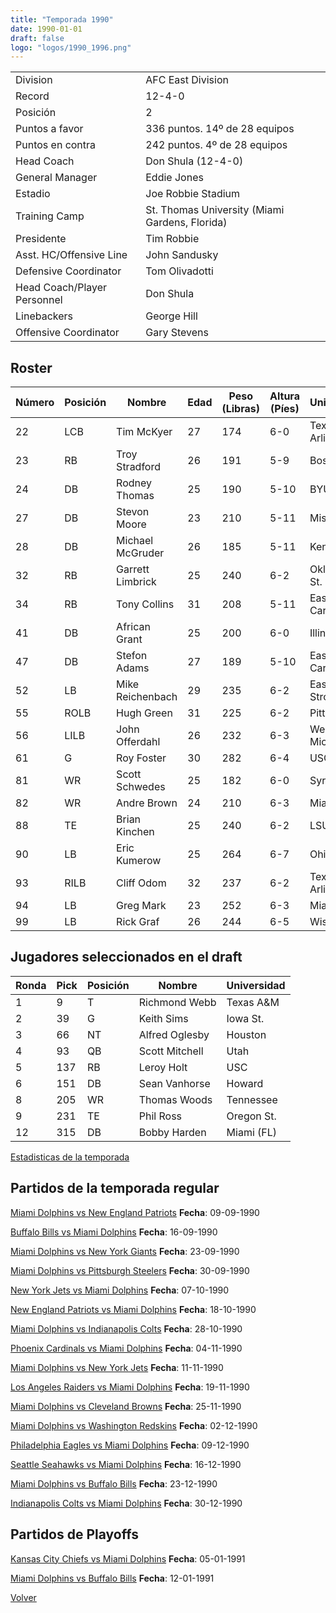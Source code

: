 ```yaml
---
title: "Temporada 1990"
date: 1990-01-01
draft: false
logo: "logos/1990_1996.png"
---
```


|                      |                      |
|-------------------------|---------------------------|
| Division               | AFC East Division            |
| Record                 | 12-4-0              |
| Posición               | 2            |
| Puntos a favor         | 336 puntos. 14º de 28 equipos           |
| Puntos en contra       | 242 puntos. 4º de 28 equipos       |
| Head Coach             | Don Shula (12-4-0)               |
| General Manager        | Eddie Jones      |
| Estadio                | Joe Robbie Stadium             |
| Training Camp          | St. Thomas University (Miami Gardens, Florida)        |
| Presidente | Tim Robbie |
| Asst. HC/Offensive Line | John Sandusky |
| Defensive Coordinator | Tom Olivadotti |
| Head Coach/Player Personnel | Don Shula |
| Linebackers | George Hill |
| Offensive Coordinator | Gary Stevens |


## Roster

| Número | Posición | Nombre           | Edad | Peso (Libras) | Altura (Píes) | Universidad          |
|--------|----------|------------------|------|---------------|---------------|----------------------|
| 22 | LCB | Tim McKyer | 27 | 174 | 6-0 | Texas-Arlington |
| 23 | RB | Troy Stradford | 26 | 191 | 5-9 | Boston Col. |
| 24 | DB | Rodney Thomas | 25 | 190 | 5-10 | BYU |
| 27 | DB | Stevon Moore | 23 | 210 | 5-11 | Mississippi |
| 28 | DB | Michael McGruder | 26 | 185 | 5-11 | Kent St. |
| 32 | RB | Garrett Limbrick | 25 | 240 | 6-2 | Oklahoma St. |
| 34 | RB | Tony Collins | 31 | 208 | 5-11 | East Carolina |
| 41 | DB | African Grant | 25 | 200 | 6-0 | Illinois |
| 47 | DB | Stefon Adams | 27 | 189 | 5-10 | East Carolina |
| 52 | LB | Mike Reichenbach | 29 | 235 | 6-2 | East Stroudsburg |
| 55 | ROLB | Hugh Green | 31 | 225 | 6-2 | Pittsburgh |
| 56 | LILB | John Offerdahl | 26 | 232 | 6-3 | Western Michigan |
| 61 | G | Roy Foster | 30 | 282 | 6-4 | USC |
| 81 | WR | Scott Schwedes | 25 | 182 | 6-0 | Syracuse |
| 82 | WR | Andre Brown | 24 | 210 | 6-3 | Miami (FL) |
| 88 | TE | Brian Kinchen | 25 | 240 | 6-2 | LSU |
| 90 | LB | Eric Kumerow | 25 | 264 | 6-7 | Ohio St. |
| 93 | RILB | Cliff Odom | 32 | 237 | 6-2 | Texas-Arlington |
| 94 | LB | Greg Mark | 23 | 252 | 6-3 | Miami (FL) |
| 99 | LB | Rick Graf | 26 | 244 | 6-5 | Wisconsin |


## Jugadores seleccionados en el draft

| Ronda | Pick | Posición | Nombre           | Universidad          |
|-------|------|----------|------------------|----------------------|
| 1 | 9 | T | Richmond Webb | Texas A&M |
| 2 | 39 | G | Keith Sims | Iowa St. |
| 3 | 66 | NT | Alfred Oglesby | Houston |
| 4 | 93 | QB | Scott Mitchell | Utah |
| 5 | 137 | RB | Leroy Holt | USC |
| 6 | 151 | DB | Sean Vanhorse | Howard |
| 8 | 205 | WR | Thomas Woods | Tennessee |
| 9 | 231 | TE | Phil Ross | Oregon St. |
| 12 | 315 | DB | Bobby Harden | Miami (FL) |



[Estadisticas de la temporada](/historia/stats/1990)

## Partidos de la temporada regular

[Miami Dolphins vs New England Patriots](/historia/partidos/mia-ne-19900909) **Fecha**: 09-09-1990

[Buffalo Bills vs Miami Dolphins](/historia/partidos/buf-mia-19900916) **Fecha**: 16-09-1990

[Miami Dolphins vs New York Giants](/historia/partidos/mia-nyg-19900923) **Fecha**: 23-09-1990

[Miami Dolphins vs Pittsburgh Steelers](/historia/partidos/mia-pit-19900930) **Fecha**: 30-09-1990

[New York Jets vs Miami Dolphins](/historia/partidos/nyj-mia-19901007) **Fecha**: 07-10-1990

[New England Patriots vs Miami Dolphins](/historia/partidos/ne-mia-19901018) **Fecha**: 18-10-1990

[Miami Dolphins vs Indianapolis Colts](/historia/partidos/mia-ind-19901028) **Fecha**: 28-10-1990

[Phoenix Cardinals vs Miami Dolphins](/historia/partidos/phx-mia-19901104) **Fecha**: 04-11-1990

[Miami Dolphins vs New York Jets](/historia/partidos/mia-nyj-19901111) **Fecha**: 11-11-1990

[Los Angeles Raiders vs Miami Dolphins](/historia/partidos/rai-mia-19901119) **Fecha**: 19-11-1990

[Miami Dolphins vs Cleveland Browns](/historia/partidos/mia-cle-19901125) **Fecha**: 25-11-1990

[Miami Dolphins vs Washington Redskins](/historia/partidos/mia-was-19901202) **Fecha**: 02-12-1990

[Philadelphia Eagles vs Miami Dolphins](/historia/partidos/phi-mia-19901209) **Fecha**: 09-12-1990

[Seattle Seahawks vs Miami Dolphins](/historia/partidos/sea-mia-19901216) **Fecha**: 16-12-1990

[Miami Dolphins vs Buffalo Bills](/historia/partidos/mia-buf-19901223) **Fecha**: 23-12-1990

[Indianapolis Colts vs Miami Dolphins](/historia/partidos/ind-mia-19901230) **Fecha**: 30-12-1990




## Partidos de Playoffs

[Kansas City Chiefs vs Miami Dolphins](/historia/partidos/kc-mia-19910105) **Fecha**: 05-01-1991

[Miami Dolphins vs Buffalo Bills](/historia/partidos/mia-buf-19910112) **Fecha**: 12-01-1991




[Volver](/historia)